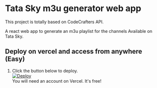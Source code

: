 # Tata Sky m3u generator web app
This project is totally based on CodeCrafters API.

A react web app to generate an m3u playlist for the channels Available on Tata Sky.

## Deploy on vercel and access from anywhere (Easy)
1) Click the button below to deploy.<br>
<a href="https://vercel.com/new/clone?repository-url=https://github.com/Playflix007/tskygenerate"><img src="https://vercel.com/button" alt="Deploy"/></a><br>
You will need an account on Vercel. It's free!


